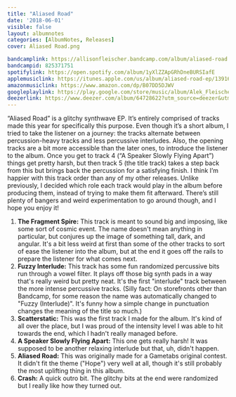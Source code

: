 ```yaml
---
title: "Aliased Road"
date: '2018-06-01'
visible: false
layout: albumnotes
categories: [AlbumNotes, Releases]
cover: Aliased Road.png

bandcamplink: https://allisonfleischer.bandcamp.com/album/aliased-road
bandcampid: 825371751
spotifylink: https://open.spotify.com/album/1yXlZZApGRhDneBURSIafE
applemusiclink: https://itunes.apple.com/us/album/aliased-road-ep/1391643822
amazonmusiclink: https://www.amazon.com/dp/B07DD5DJWV
googleplaylink: https://play.google.com/store/music/album/Alek_Fleischer_Aliased_Road?id=Bf6g7vyx2l5ujwmctvvxu5f7pq4
deezerlink: https://www.deezer.com/album/64728622?utm_source=deezer&utm_content=album-64728622&utm_term=0_1528370142&utm_medium=web
---
```

“Aliased Road” is a glitchy synthwave EP. It’s entirely comprised of tracks made this year for specifically this purpose. Even though it’s a short album, I tried to take the listener on a journey: the tracks alternate between percussion-heavy tracks and less percussive interludes. Also, the opening tracks are a bit more accessible than the later ones, to introduce the listener to the album. Once you get to track 4 (“A Speaker Slowly Flying Apart”) things get pretty harsh, but then track 5 (the title track) takes a step back from this but brings back the percussion for a satisfying finish. I think I’m happier with this track order than any of my other releases. Unlike previously, I decided which role each track would play in the album before producing them, instead of trying to make them fit afterward. There’s still plenty of bangers and weird experimentation to go around though, and I hope you enjoy it!

1. **The Fragment Spire:** This track is meant to sound big and imposing, like some sort of cosmic event. The name doesn't mean anything in particular, but conjures up the image of something tall, dark, and angular. It's a bit less weird at first than some of the other tracks to sort of ease the listener into the album, but at the end it goes off the rails to prepare the listener for what comes next.
2. **Fuzzy Interlude:** This track has some fun randomized percussive bits run through a vowel filter. It plays off those big synth pads in a way that's really weird but pretty neat. It's the first "interlude" track between the more intense percussive tracks. (Silly fact: On storefronts other than Bandcamp, for some reason the name was automatically changed to "Fuzzy (Interlude)". It's funny how a simple change in punctuation changes the meaning of the title so much.)
3. **Scatterstatic:** This was the first track I made for the album. It's kind of all over the place, but I was proud of the intensity level I was able to hit towards the end, which I hadn't really managed before.
4. **A Speaker Slowly Flying Apart:** This one gets really harsh! It was supposed to be another relaxing interlude but that, uh, didn't happen.
5. **Aliased Road:** This was originally made for a Gametabs original contest. It didn't fit the theme ("Hope") very well at all, though it's still probably the most uplifting thing in this album.
6. **Crash:** A quick outro bit. The glitchy bits at the end were randomized but I really like how they turned out.
